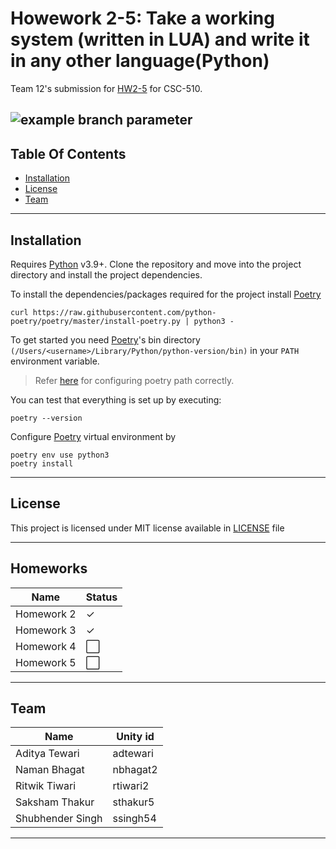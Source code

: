 # Howework 2-5: Take a working system (written in LUA) and write it in any other language(Python)

Team 12's submission for [HW2-5](https://github.com/txt/se22/blob/main/docs/hw2345.md) for CSC-510.

## ![example branch parameter](https://github.com/team-12-csc-510/hw2/actions/workflows/main.yml/badge.svg?branch=main)

## Table Of Contents

- [Installation](#installation)
- [License](#license)
- [Team](#team)

______________________________________________________________________

## Installation

Requires [Python] v3.9+.
Clone the repository and move into the project directory and install the project dependencies. <br>

To install the dependencies/packages required for the project install [Poetry]

```shell
curl https://raw.githubusercontent.com/python-poetry/poetry/master/install-poetry.py | python3 -
```

To get started you need [Poetry]'s bin directory `(/Users/<username>/Library/Python/python-version/bin)` in your `PATH`
environment variable.

> Refer [here](https://stackoverflow.com/questions/60768676/what-is-the-default-install-path-for-poetry) for configuring poetry path correctly.

You can test that everything is set up by executing:

```shell
poetry --version
```

Configure [Poetry] virtual environment by

```shell
poetry env use python3
poetry install
```

______________________________________________________________________

## License

This project is licensed under MIT license available in [LICENSE](https://github.com/team-12-csc-510/hw1/blob/main/LICENSE.md) file

______________________________________________________________________

## Homeworks

Name  | Status
------------- | -------------
Homework 2  | &check;
Homework 3  | &check;
Homework 4  | ⬜
Homework 5  | ⬜
______________________________________________________________________

## Team

Name  | Unity id
------------- | -------------
Aditya Tewari  | adtewari
Naman Bhagat  | nbhagat2
Ritwik Tiwari  | rtiwari2
Saksham Thakur  | sthakur5
Shubhender Singh  | ssingh54

______________________________________________________________________

[poetry]: https://python-poetry.org/
[python]: https://python.org
